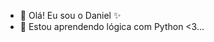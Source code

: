 - 👋 Olá! Eu sou o Daniel ✨
- 🌱 Estou aprendendo lógica com Python <3...

<!---
danielefis/danielefis is a ✨ special ✨ repository because its `README.md` (this file) appears on your GitHub profile.
You can click the Preview link to take a look at your changes.
--->
